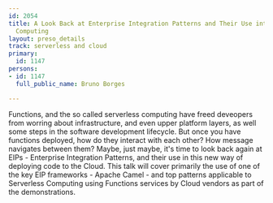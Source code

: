 ```yaml
---
id: 2054
title: A Look Back at Enterprise Integration Patterns and Their Use into Today's Serverless
  Computing
layout: preso_details
track: serverless and cloud
primary:
  id: 1147
persons:
- id: 1147
  full_public_name: Bruno Borges

---
```

Functions, and the so called serverless computing have freed deveopers from worring about infrastructure, and even upper platform layers, as well some steps in the software development lifecycle. But once you have functions deployed, how do they interact with each other? How message navigates between them? Maybe, just maybe, it's time to look back again at EIPs - Enterprise Integration Patterns, and their use in this new way of deploying code to the Cloud. This talk will cover primarily the use of one of the key EIP frameworks - Apache Camel - and top patterns applicable to Serverless Computing using Functions services by Cloud vendors as part of the demonstrations. 